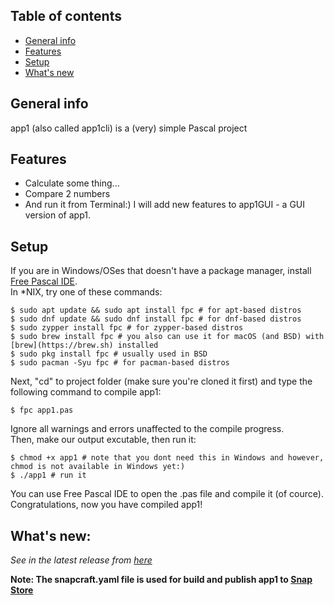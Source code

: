 ## Table of contents
* [General info](#general-info)
* [Features](#features)
* [Setup](#setup)
* [What's new](#whats-new)

## General info
app1 (also called app1cli) is a (very) simple Pascal project
	
## Features
* Calculate some thing...
* Compare 2 numbers
* And run it from Terminal:)
I will add new features to app1GUI - a GUI version of app1.
	
## Setup
If you are in Windows/OSes that doesn't have a package manager, install [Free Pascal IDE](https://www.freepascal.org/download.html). <br>
In *NIX, try one of these commands:

```
$ sudo apt update && sudo apt install fpc # for apt-based distros
$ sudo dnf update && sudo dnf install fpc # for dnf-based distros
$ sudo zypper install fpc # for zypper-based distros
$ sudo brew install fpc # you also can use it for macOS (and BSD) with [brew](https://brew.sh) installed
$ sudo pkg install fpc # usually used in BSD
$ sudo pacman -Syu fpc # for pacman-based distros
```
Next, "cd" to project folder (make sure you're cloned it first) and type the following command to compile app1:
```
$ fpc app1.pas
```
Ignore all warnings and errors unaffected to the compile progress. <br>
Then, make our output excutable, then run it:
``` 
$ chmod +x app1 # note that you dont need this in Windows and however, chmod is not available in Windows yet:)
$ ./app1 # run it 
```
You can use Free Pascal IDE to open the .pas file and compile it (of cource). <br>
Congratulations, now you have compiled app1!

## What's new:
*See in the latest release from [here](https://github.com/lebao3105/app1cli/releases/)*

<b>Note: The snapcraft.yaml file is used for build and publish app1 to [Snap Store](snapcraft.io)
